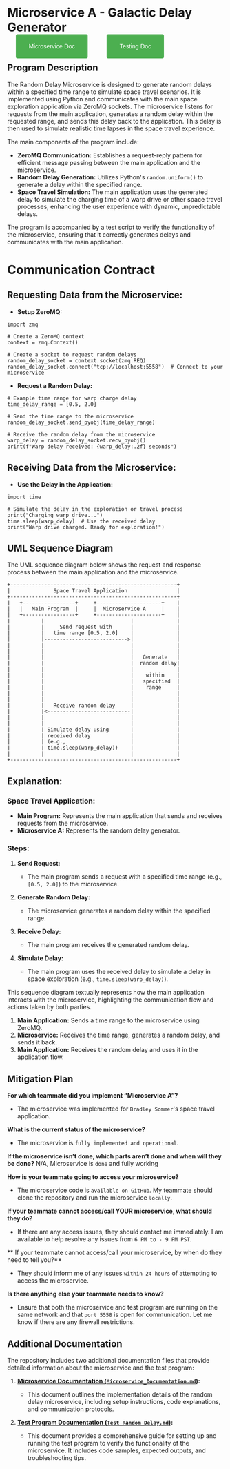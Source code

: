 # Microservice A - Galactic Delay Generator
<!-- HTML File Switcher -->
<div style="text-align: left; font-family: Arial, sans-serif;">
  <a href="Microservice_Documentation.md" style="margin: 20px; padding: 20px 30px; background-color: #4CAF50; color: white; text-align: center; text-decoration: none; border-radius: 4px; cursor: pointer;">Microservice Doc</a>
  <a href="test_random_delay.md" style="margin: 20px; padding: 20px 30px; background-color: #4CAF50; color: white; text-align: center; text-decoration: none; border-radius: 4px; cursor: pointer;">Testing Doc</a>
</div>



## Program Description

The Random Delay Microservice is designed to generate random delays within a specified time range to simulate space travel scenarios. It is implemented using Python and communicates with the main space exploration application via ZeroMQ sockets. The microservice listens for requests from the main application, generates a random delay within the requested range, and sends this delay back to the application. This delay is then used to simulate realistic time lapses in the space travel experience.

The main components of the program include:

- **ZeroMQ Communication:** Establishes a request-reply pattern for efficient message passing between the main application and the microservice.
- **Random Delay Generation:** Utilizes Python's `random.uniform()` to generate a delay within the specified range.
- **Space Travel Simulation:** The main application uses the generated delay to simulate the charging time of a warp drive or other space travel processes, enhancing the user experience with dynamic, unpredictable delays.

The program is accompanied by a test script to verify the functionality of the microservice, ensuring that it correctly generates delays and communicates with the main application.

# Communication Contract
## Requesting Data from the Microservice:

- **Setup ZeroMQ:**

```
import zmq

# Create a ZeroMQ context
context = zmq.Context()

# Create a socket to request random delays
random_delay_socket = context.socket(zmq.REQ)
random_delay_socket.connect("tcp://localhost:5558")  # Connect to your microservice
```

- **Request a Random Delay:**

```
# Example time range for warp charge delay
time_delay_range = [0.5, 2.0]

# Send the time range to the microservice
random_delay_socket.send_pyobj(time_delay_range)

# Receive the random delay from the microservice
warp_delay = random_delay_socket.recv_pyobj()
print(f"Warp delay received: {warp_delay:.2f} seconds")
```

## Receiving Data from the Microservice:

- **Use the Delay in the Application:**

```
import time

# Simulate the delay in the exploration or travel process
print("Charging warp drive...")
time.sleep(warp_delay)  # Use the received delay
print("Warp drive charged. Ready for exploration!")
```

## UML Sequence Diagram

The UML sequence diagram below shows the request and response process between the main application and the microservice.
```
+------------------------------------------------------+
|              Space Travel Application                |
+------------------------------------------------------+
|   +-----------------+     +---------------------+    |
|   |   Main Program  |     |  Microservice A     |    |
|   +-----------------+     +---------------------+    |
|          |                            |              |
|          |     Send request with      |              |
|          |   time range [0.5, 2.0]    |              |
|          |--------------------------->|              |
|          |                            |              |
|          |                            |              |
|          |                            |   Generate   |
|          |                            |  random delay|
|          |                            |              |
|          |                            |    within    |
|          |                            |   specified  |
|          |                            |    range     |
|          |                            |              |
|          |                            |              |
|          |   Receive random delay     |              |
|          |<---------------------------|              |
|          |                            |              |
|          |                            |              |
|          | Simulate delay using       |              |
|          | received delay             |              |
|          | (e.g.,                     |              |
|          | time.sleep(warp_delay))    |              |
|          |                            |              |
+------------------------------------------------------+
```
## Explanation:

### Space Travel Application:

- **Main Program:** Represents the main application that sends and receives requests from the microservice.
- **Microservice A:** Represents the random delay generator.

### Steps:

1. **Send Request:**
   - The main program sends a request with a specified time range (e.g., `[0.5, 2.0]`) to the microservice.

2. **Generate Random Delay:**
   - The microservice generates a random delay within the specified range.

3. **Receive Delay:**
   - The main program receives the generated random delay.

4. **Simulate Delay:**
   - The main program uses the received delay to simulate a delay in space exploration (e.g., `time.sleep(warp_delay)`).

This sequence diagram textually represents how the main application interacts with the microservice, highlighting the communication flow and actions taken by both parties.

1. **Main Application:** Sends a time range to the microservice using ZeroMQ.
2. **Microservice:** Receives the time range, generates a random delay, and sends it back.
3. **Main Application:** Receives the random delay and uses it in the application flow.

## Mitigation Plan
**For which teammate did you implement “Microservice A”?**
- The microservice was implemented for `Bradley Sommer`'s space travel application.

**What is the current status of the microservice?**
- The microservice is `fully implemented and operational`.

**If the microservice isn’t done, which parts aren’t done and when will they be done?**
N/A, Microservice is `done` and fully working

**How is your teammate going to access your microservice?**
- The microservice code is `available on GitHub`. My teammate should clone the repository and run the microservice `locally`.

**If your teammate cannot access/call YOUR microservice, what should they do?**
- If there are any access issues, they should contact me immediately. I am available to help resolve any issues from `6 PM to - 9 PM PST`.

** If your teammate cannot access/call your microservice, by when do they need to tell you?**
- They should inform me of any issues `within 24 hours` of attempting to access the microservice.

**Is there anything else your teammate needs to know?**
- Ensure that both the microservice and test program are running on the same network and that `port 5558` is open for communication. Let me know if there are any firewall restrictions.

## Additional Documentation

The repository includes two additional documentation files that provide detailed information about the microservice and the test program:

1. **[Microservice Documentation (`Microservice_Documentation.md`)](./Microservice_Documentation.md):**
   - This document outlines the implementation details of the random delay microservice, including setup instructions, code explanations, and communication protocols.

2. **[Test Program Documentation (`Test_Random_Delay.md`)](./Test_Random_Delay.md):**
   - This document provides a comprehensive guide for setting up and running the test program to verify the functionality of the microservice. It includes code samples, expected outputs, and troubleshooting tips.
